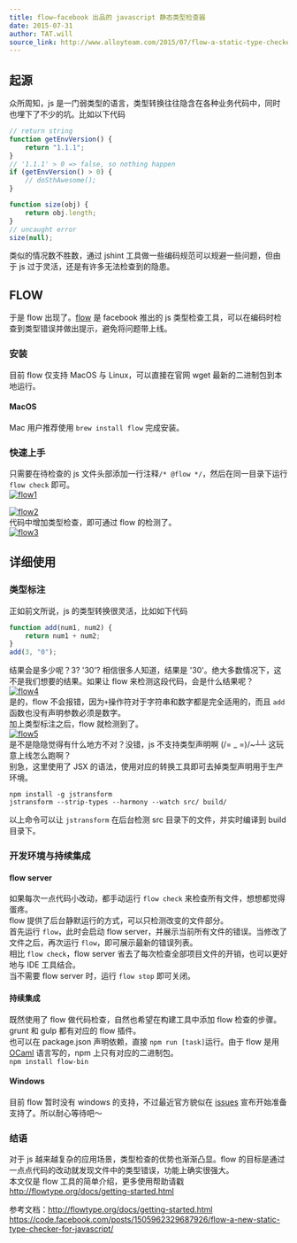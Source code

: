 ```yaml
---
title: flow–facebook 出品的 javascript 静态类型检查器
date: 2015-07-31
author: TAT.will
source_link: http://www.alloyteam.com/2015/07/flow-a-static-type-checker-for-javascript-from-facebook/
---
```


<!-- {% raw %} - for jekyll -->

## 起源

众所周知，js 是一门弱类型的语言，类型转换往往隐含在各种业务代码中，同时也埋下了不少的坑。比如以下代码

```javascript
// return string
function getEnvVersion() {
    return "1.1.1";
}
// '1.1.1' > 0 => false, so nothing happen
if (getEnvVersion() > 0) {
    // doSthAwesome();
}
```

```javascript
function size(obj) {
    return obj.length;
}
// uncaught error
size(null);
```

类似的情况数不胜数，通过 jshint 工具做一些编码规范可以规避一些问题，但由于 js 过于灵活，还是有许多无法检查到的隐患。

## FLOW

于是 flow 出现了。[flow](http://flowtype.org/) 是 facebook 推出的 js 类型检查工具，可以在编码时检查到类型错误并做出提示，避免将问题带上线。

### 安装

目前 flow 仅支持 MacOS 与 Linux，可以直接在官网 wget 最新的二进制包到本地运行。

#### MacOS

Mac 用户推荐使用 `brew install flow` 完成安装。

### 快速上手

只需要在待检查的 js 文件头部添加一行注释`/* @flow */`，然后在同一目录下运行 `flow check` 即可。  
[![flow1](http://www.alloyteam.com/wp-content/uploads/2015/07/flow1.png)](http://www.alloyteam.com/wp-content/uploads/2015/07/flow1.png)

[![flow2](http://www.alloyteam.com/wp-content/uploads/2015/07/flow2.png)](http://www.alloyteam.com/wp-content/uploads/2015/07/flow2.png)  
代码中增加类型检查，即可通过 flow 的检测了。  
[![flow3](http://www.alloyteam.com/wp-content/uploads/2015/07/flow3.png)](http://www.alloyteam.com/wp-content/uploads/2015/07/flow3.png)

## 详细使用

### 类型标注

正如前文所说，js 的类型转换很灵活，比如如下代码

```javascript
function add(num1, num2) {
    return num1 + num2;
}
add(3, "0");
```

结果会是多少呢？3? '30'? 相信很多人知道，结果是 '30'。绝大多数情况下，这不是我们想要的结果。如果让 flow 来检测这段代码，会是什么结果呢？  
[![flow4](http://www.alloyteam.com/wp-content/uploads/2015/07/flow4.png)](http://www.alloyteam.com/wp-content/uploads/2015/07/flow4.png)  
是的，flow 不会报错，因为`+`操作符对于字符串和数字都是完全适用的，而且 `add` 函数也没有声明参数必须是数字。  
加上类型标注之后，flow 就检测到了。  
[![flow5](http://www.alloyteam.com/wp-content/uploads/2015/07/flow5.png)](http://www.alloyteam.com/wp-content/uploads/2015/07/flow5.png)  
是不是隐隐觉得有什么地方不对？没错，js 不支持类型声明啊 (/= \_ =)/~┴┴ 这玩意上线怎么跑啊？  
别急，这里使用了 JSX 的语法，使用对应的转换工具即可去掉类型声明用于生产环境。

    npm install -g jstransform
    jstransform --strip-types --harmony --watch src/ build/

以上命令可以让 `jstransform` 在后台检测 src 目录下的文件，并实时编译到 build 目录下。

### 开发环境与持续集成

#### flow server

如果每次一点代码小改动，都手动运行 `flow check` 来检查所有文件，想想都觉得蛋疼。  
flow 提供了后台静默运行的方式，可以只检测改变的文件部分。  
首先运行 `flow`，此时会启动 flow server，并展示当前所有文件的错误。当修改了文件之后，再次运行 `flow`，即可展示最新的错误列表。  
相比 `flow check`，flow server 省去了每次检查全部项目文件的开销，也可以更好地与 IDE 工具结合。  
当不需要 flow server 时，运行 `flow stop` 即可关闭。

#### 持续集成

既然使用了 flow 做代码检查，自然也希望在构建工具中添加 flow 检查的步骤。grunt 和 gulp 都有对应的 flow 插件。  
也可以在 package.json 声明依赖，直接 `npm run [task]`运行。由于 flow 是用 [OCaml](http://ocaml.org/) 语言写的，npm 上只有对应的二进制包。  
`npm install flow-bin`

#### Windows

目前 flow 暂时没有 windows 的支持，不过最近官方貌似在 [issues](https://github.com/facebook/flow/issues/6) 宣布开始准备支持了。所以耐心等待吧～

### 结语

对于 js 越来越复杂的应用场景，类型检查的优势也渐渐凸显。flow 的目标是通过一点点代码的改动就发现文件中的类型错误，功能上确实很强大。  
本文仅是 flow 工具的简单介绍，更多使用帮助请戳 <http://flowtype.org/docs/getting-started.html>

参考文档：<http://flowtype.org/docs/getting-started.html>  
<https://code.facebook.com/posts/1505962329687926/flow-a-new-static-type-checker-for-javascript/>

<!-- {% endraw %} - for jekyll -->